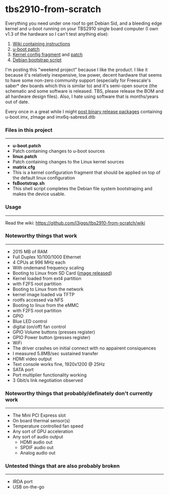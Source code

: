 tbs2910-from-scratch
===============

Everything you need under one roof to get Debian Sid, and a bleeding edge kernel and u-boot running on your TBS2910 single board computer (I own v1.3 of the hardware so I can't test anything else):  
1. [Wiki containing instructions](https://github.com/l3iggs/tbs2910-from-scratch/wiki)  
2. [u-boot patch](https://raw.githubusercontent.com/l3iggs/tbs2910-from-scratch/master/u-boot.patch)   
3. [Kernel config fragment](https://raw.githubusercontent.com/l3iggs/tbs2910-from-scratch/master/matrix.cfg) and [patch](https://raw.githubusercontent.com/l3iggs/tbs2910-from-scratch/master/linux.patch)  
4. [Debian bootstrap script](https://raw.githubusercontent.com/l3iggs/tbs2910-from-scratch/master/fsBootstrap.sh)

I'm posting this "weekend project" because I like the product. I like it because it's relatively inexpensive, low power, decent hardware that seems to have some non-zero community support (especially for Freescale's saber* dev boards which this is similar to) and it's semi-open source (the schematic and some software is released. TBS, please release the BOM and all hardware design files). Also, I hate using software that is months/years out of date.

Every once in a great while I might [post binary release packages](https://github.com/l3iggs/tbs2910-from-scratch/releases) containing u-boot.imx, zImage and imx6q-sabresd.dtb  
### Files in this project
---
- **u-boot.patch**
 - Patch containing changes to u-boot sources
- **linux.patch**
 - Patch containing changes to the Linux kernel sources
- **matrix.cfg**
 - This is a kernel configuration fragment that should be applied on top of the default linux configuration
- **fsBootstrap.sh**
 - This shell script completes the Debian file system bootstraping and makes the device usable.

### Usage
---
Read the wiki: https://github.com/l3iggs/tbs2910-from-scratch/wiki

### Noteworthy things that work
---
- 2015 MB of RAM
- Full Duplex 10/100/1000 Ethernet
- 4 CPUs at 996 MHz each
 - With ondemand frequency scaling
- Booting to Linux from SD Card ([image released](https://github.com/l3iggs/tbs2910-from-scratch/releases/tag/v0.3))
 - Kernel loaded from ext4 partition 
 - with F2FS root partition
- Booting to Linux from the network
 - kernel image loaded via TFTP
 - rootfs accessed via NFS
- Booting to linux from the eMMC
 - with F2FS root partition
- GPIO
 - Blue LED control
 - digital (on/off) fan control
 - GPIO Volume buttons (presses register)
 - GPIO Power button (presses register)
- WiFi
 - The driver crashes on initial connect with no appairent consiquences
 - I measured 5.8MB/sec sustained transfer
- HDMI video output
 - Text console works fine, 1920x1200 @ 25Hz
- SATA port
 - Port multiplier functionality working
 - 3 Gbit/s link negotiation observed

### Noteworthy things that probably/definately don't currently work
---
- The Mini PCI Express slot
- On board thermal sensor(s)
 - Temperature controlled fan speed
- Any sort of GPU acceleration
- Any sort of audio output
  - HDMI audio out
  - SPDIF audio out
  - Analog audio out

### Untested things that are also probably broken 
---
- IRDA port
- USB on-the-go
